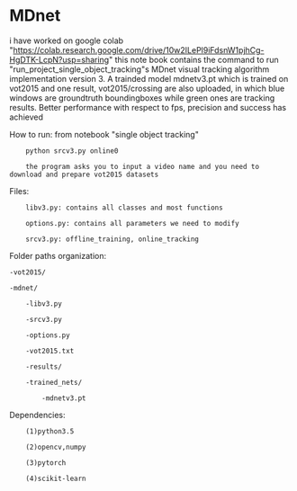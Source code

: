 # MDnet
i have worked on google colab "https://colab.research.google.com/drive/10w2ILePl9iFdsnW1pjhCg-HgDTK-LcpN?usp=sharing"
this note book contains the command to run "run_project_single_object_tracking"s
MDnet visual tracking algorithm implementation version 3. A trainded model mdnetv3.pt which is trained on vot2015 and one result, vot2015/crossing are also uploaded, in which blue windows are groundtruth boundingboxes while green ones are tracking results. Better performance with respect to fps, precision and success has achieved


How to run:
		from notebook "single object tracking"

		python srcv3.py online0
		
		the program asks you to input a video name and you need to download and prepare vot2015 datasets

Files:

		libv3.py: contains all classes and most functions
  
		options.py: contains all parameters we need to modify
  
		srcv3.py: offline_training, online_tracking


Folder paths organization:

	-vot2015/
	
	-mdnet/
		
		-libv3.py
		
		-srcv3.py
		
		-options.py
		
		-vot2015.txt
		
		-results/
		
		-trained_nets/
		
			-mdnetv3.pt


Dependencies:

		(1)python3.5
  
		(2)opencv,numpy
  
		(3)pytorch
  
		(4)scikit-learn
 

  

 
